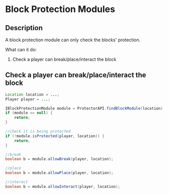 # Block Protection Modules

## Description

A block protection module can only check the blocks' protection.

What can it do:

1. Check a player can break/place/interact the block

## Check a player can break/place/interact the block

```java
Location location = ...;
Player player = ...;

IBlockProtectionModule module = ProtectorAPI.findBlockModule(location);
if (module == null) {
    return;
}

//check it is being protected
if (!module.isProtected(player, location)) {
    return;
}

//break
boolean b = module.allowBreak(player, location);

//place
boolean b = module.allowPlace(player, location);

//interact
boolean b = module.allowInteract(player, location);
```
